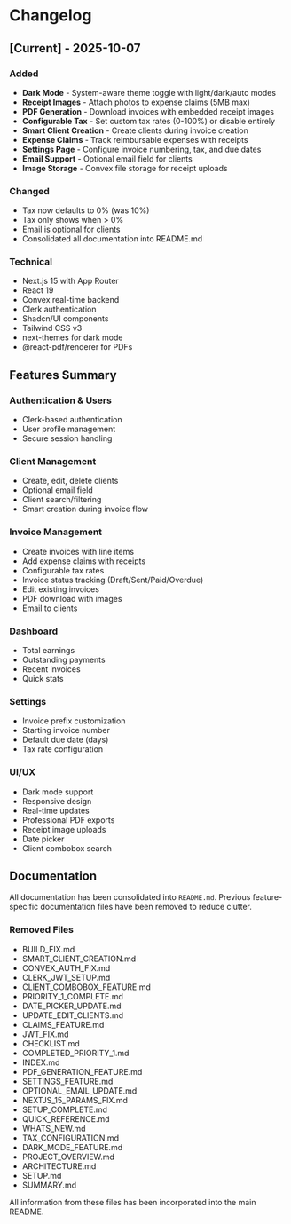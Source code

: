 # Changelog

## [Current] - 2025-10-07

### Added

- **Dark Mode** - System-aware theme toggle with light/dark/auto modes
- **Receipt Images** - Attach photos to expense claims (5MB max)
- **PDF Generation** - Download invoices with embedded receipt images
- **Configurable Tax** - Set custom tax rates (0-100%) or disable entirely
- **Smart Client Creation** - Create clients during invoice creation
- **Expense Claims** - Track reimbursable expenses with receipts
- **Settings Page** - Configure invoice numbering, tax, and due dates
- **Email Support** - Optional email field for clients
- **Image Storage** - Convex file storage for receipt uploads

### Changed

- Tax now defaults to 0% (was 10%)
- Tax only shows when > 0%
- Email is optional for clients
- Consolidated all documentation into README.md

### Technical

- Next.js 15 with App Router
- React 19
- Convex real-time backend
- Clerk authentication
- Shadcn/UI components
- Tailwind CSS v3
- next-themes for dark mode
- @react-pdf/renderer for PDFs

## Features Summary

### Authentication & Users

- Clerk-based authentication
- User profile management
- Secure session handling

### Client Management

- Create, edit, delete clients
- Optional email field
- Client search/filtering
- Smart creation during invoice flow

### Invoice Management

- Create invoices with line items
- Add expense claims with receipts
- Configurable tax rates
- Invoice status tracking (Draft/Sent/Paid/Overdue)
- Edit existing invoices
- PDF download with images
- Email to clients

### Dashboard

- Total earnings
- Outstanding payments
- Recent invoices
- Quick stats

### Settings

- Invoice prefix customization
- Starting invoice number
- Default due date (days)
- Tax rate configuration

### UI/UX

- Dark mode support
- Responsive design
- Real-time updates
- Professional PDF exports
- Receipt image uploads
- Date picker
- Client combobox search

## Documentation

All documentation has been consolidated into `README.md`. Previous feature-specific documentation files have been removed to reduce clutter.

### Removed Files

- BUILD_FIX.md
- SMART_CLIENT_CREATION.md
- CONVEX_AUTH_FIX.md
- CLERK_JWT_SETUP.md
- CLIENT_COMBOBOX_FEATURE.md
- PRIORITY_1_COMPLETE.md
- DATE_PICKER_UPDATE.md
- UPDATE_EDIT_CLIENTS.md
- CLAIMS_FEATURE.md
- JWT_FIX.md
- CHECKLIST.md
- COMPLETED_PRIORITY_1.md
- INDEX.md
- PDF_GENERATION_FEATURE.md
- SETTINGS_FEATURE.md
- OPTIONAL_EMAIL_UPDATE.md
- NEXTJS_15_PARAMS_FIX.md
- SETUP_COMPLETE.md
- QUICK_REFERENCE.md
- WHATS_NEW.md
- TAX_CONFIGURATION.md
- DARK_MODE_FEATURE.md
- PROJECT_OVERVIEW.md
- ARCHITECTURE.md
- SETUP.md
- SUMMARY.md

All information from these files has been incorporated into the main README.
